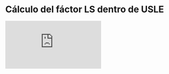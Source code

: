 # Cálculo del fáctor LS dentro de USLE

![img](http://latex.codecogs.com/svg.latex?LS%3D%28m%2B1%29%5Ctimes%5Cleft%28%5Cfrac%7BA_e%7D%7B22.13%7D%5Cright%29%5Em%5Ctimes%5Cleft%28%5Cfrac%7Bsin%5Ctheta%7D%7B0.896%7D%5Cright%29%5En)
